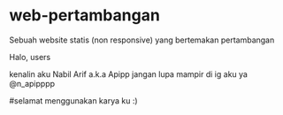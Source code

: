 # web-pertambangan
Sebuah website statis (non responsive) yang bertemakan pertambangan


Halo, users

kenalin aku Nabil Arif a.k.a Apipp
jangan lupa mampir di ig aku ya @n_apipppp

#selamat menggunakan karya ku :)
